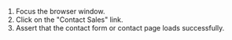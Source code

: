 1. Focus the browser window.
2. Click on the "Contact Sales" link.
3. Assert that the contact form or contact page loads successfully.